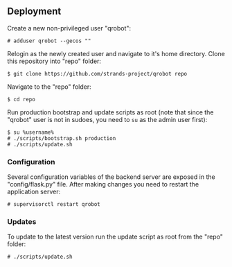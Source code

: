 Deployment
----------

Create a new non-privileged user "qrobot":

    # adduser qrobot --gecos ""

Relogin as the newly created user and navigate to it's home directory. Clone
this repository into "repo" folder:

    $ git clone https://github.com/strands-project/qrobot repo

Navigate to the "repo" folder:

    $ cd repo

Run production bootstrap and update scripts as root (note that since the
"qrobot" user is not in sudoes, you need to `su` as the admin user first):

    $ su %username%
    # ./scripts/bootstrap.sh production
    # ./scripts/update.sh

### Configuration

Several configuration variables of the backend server are exposed in the
"config/flask.py" file. After making changes you need to restart the application
server:

    # supervisorctl restart qrobot

### Updates

To update to the latest version run the update script as root from the "repo"
folder:

    # ./scripts/update.sh
